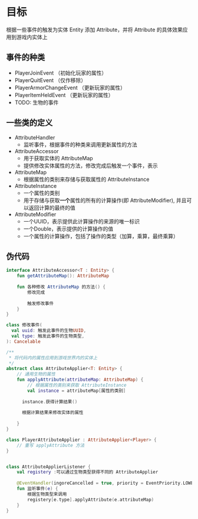 # 目标
根据一些事件的触发为实体 Entity 添加 Attribute，并将 Attribute 的具体效果应用到游戏内实体上

## 事件的种类
- PlayerJoinEvent （初始化玩家的属性）
- PlayerQuitEvent （仅作移除）
- PlayerArmorChangeEvent （更新玩家的属性）
- PlayerItemHeldEvent （更新玩家的属性）
- TODO: 生物的事件

## 一些类的定义
- AttributeHandler
  - 监听事件，根据事件的种类来调用更新属性的方法
- AttributeAccessor
  - 用于获取实体的 AttributeMap
  - 提供修改实体属性的方法，修改完成后触发一个事件，表示
- AttributeMap
  - 根据属性的类别来存储与获取属性的 AttributeInstance
- AttributeInstance
  - 一个属性的类别
  - 用于存储与获取**一个**属性的所有的计算操作(即 AttributeModifier), 并且可以返回计算的最终的值
- AttributeModifier
  - 一个UUID，表示提供此计算操作的来源的唯一标识 
  - 一个Double，表示提供的计算操作的值
  - 一个属性的计算操作，包括了操作的类型（加算，乘算，最终乘算）

## 伪代码
```kotlin
interface AttributeAccessor<T : Entity> {
    fun getAttributeMap(): AttributeMap
    
    fun 各种修改 AttributeMap 的方法() {
        修改完成
    
        触发修改事件
    }
}

class 修改事件(
  val uuid: 触发此事件的生物UUID,
  val type: 触发此事件的生物类型,
): Cancelable

/**
 * 将代码内的属性应用到游戏世界内的实体上
 */
abstract class AttributeApplier<T: Entity> {
    // 通用生物的属性
    fun applyAttribute(attributeMap: AttributeMap) {
        // 根据属性的类别来获取 AttributeInstance
        val instance = attributeMap[属性的类别]
        
      instance.获得计算结果()
      
      根据计算结果来修改实体的属性
        
    }
}

class PlayerAttributeApplier : AttributeApplier<Player> {
    // 重写 applyAttribute 方法
}


class AttributeApplierListener {
    val registery :可以通过生物类型获得不同的 AttributeApplier
    
    @EventHandler(ingoreCancelled = true, priority = EventPriority.LOWEST)
    fun 监听事件(e) {
        根据生物类型来调用
        registery[e.type].applyAttribute(e.attributeMap)
    }
}


```